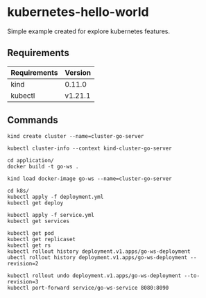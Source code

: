 # kubernetes-hello-world

Simple example created for explore kubernetes features. 

## Requirements

Requirements    | Version
---             |---
kind            | 0.11.0
kubectl         | v1.21.1

## Commands

```shell
kind create cluster --name=cluster-go-server
```

```shell
kubectl cluster-info --context kind-cluster-go-server
```

```shell
cd application/
docker build -t go-ws . 
```

```shell
kind load docker-image go-ws --name=cluster-go-server 
```

```shell
cd k8s/
kubectl apply -f deployment.yml 
kubectl get deploy
```

```shell
kubectl apply -f service.yml
kubectl get services
```

```shell
kubectl get pod
kubectl get replicaset
kubectl get rs
kubectl rollout history deployment.v1.apps/go-ws-deployment
ubectl rollout history deployment.v1.apps/go-ws-deployment --revision=2
```

```shell
kubectl rollout undo deployment.v1.apps/go-ws-deployment --to-revision=3 
kubectl port-forward service/go-ws-service 8080:8090
```
